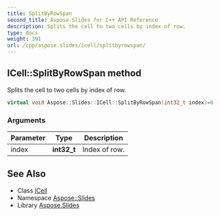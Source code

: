 ```yaml
---
title: SplitByRowSpan
second_title: Aspose.Slides for C++ API Reference
description: Splits the cell to two cells by index of row.
type: docs
weight: 391
url: /cpp/aspose.slides/icell/splitbyrowspan/
---
```

## ICell::SplitByRowSpan method


Splits the cell to two cells by index of row.

```cpp
virtual void Aspose::Slides::ICell::SplitByRowSpan(int32_t index)=0
```


### Arguments

| Parameter | Type | Description |
| --- | --- | --- |
| index | **int32_t** | Index of row. |

## See Also

* Class [ICell](../)
* Namespace [Aspose::Slides](../../)
* Library [Aspose.Slides](../../../)

